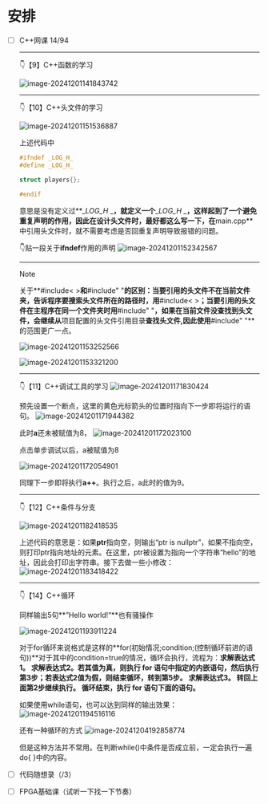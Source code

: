 # 安排

- [ ] C++网课 14/94

  ---

  👇【9】C++函数的学习

  ![image-20241201141843742](C:\Users\tt\AppData\Roaming\Typora\typora-user-images\image-20241201141843742.png)

  ---

  👇【10】C++头文件的学习

  ![image-20241201151536887](C:\Users\tt\AppData\Roaming\Typora\typora-user-images\image-20241201151536887.png)

  上述代码中

  ```c++
  #ifndef _LOG_H_
  #define _LOG_H_
  
  struct players{};
  
  #endif
  ```

  意思是没有定义过**__LOG_H_ _**，就定义一个**__LOG_H_ _**，这样起到了一个避免重复声明的作用，因此在设计头文件时，最好都这么写一下，在**main.cpp**中引用头文件时，就不需要考虑是否回重复声明导致报错的问题。

  👇贴一段关于**ifndef**作用的声明
  ![image-20241201152342567](C:\Users\tt\AppData\Roaming\Typora\typora-user-images\image-20241201152342567.png)

  ---

  > [!NOTE]
  >
  > 关于**#include< >**和**#include" "**的区别：当要引用的头文件不在当前文件夹，告诉程序要搜索头文件所在的路径时，用**#include< >**；当要引用的头文件在主程序在同一个文件夹时用**#include" "**，如果在当前文件没查找到头文件，会继续从**项目配置的头文件引用目录**查找头文件,因此使用**#include" "**的范围更广一点。
  >
  > ![image-20241201153252566](C:\Users\tt\AppData\Roaming\Typora\typora-user-images\image-20241201153252566.png)
  >
  > ![image-20241201153321200](C:\Users\tt\AppData\Roaming\Typora\typora-user-images\image-20241201153321200.png)

  ---

  👇【11】C++调试工具的学习
  ![image-20241201171830424](C:\Users\tt\AppData\Roaming\Typora\typora-user-images\image-20241201171830424.png)

  预先设置一个断点，这里的黄色光标箭头的位置时指向下一步即将运行的语句。
  ![image-20241201171944382](C:\Users\tt\AppData\Roaming\Typora\typora-user-images\image-20241201171944382.png)

  此时**a**还未被赋值为8，
  ![image-20241201172023100](C:\Users\tt\AppData\Roaming\Typora\typora-user-images\image-20241201172023100.png)

  点击单步调试以后，a被赋值为8

  ![image-20241201172054901](C:\Users\tt\AppData\Roaming\Typora\typora-user-images\image-20241201172054901.png)

  同理下一步即将执行**a++**。执行之后，a此时的值为9。

  ---

  👇【12】C++条件与分支

  ![image-20241201182418535](C:\Users\tt\AppData\Roaming\Typora\typora-user-images\image-20241201182418535.png)

  上述代码的意思是：如果**ptr**指向空，则输出“ptr is nullptr”，如果不指向空，则打印ptr指向地址的元素。在这里，ptr被设置为指向一个字符串“hello”的地址，因此会打印出字符串。接下去做一些小修改：
  ![image-20241201183418422](C:\Users\tt\AppData\Roaming\Typora\typora-user-images\image-20241201183418422.png)

  ---

  👇【14】C++循环

  同样输出5句**”Hello world!“**也有骚操作

  ![image-20241201193911224](C:\Users\tt\AppData\Roaming\Typora\typora-user-images\image-20241201193911224.png)

  对于for循环来说格式是这样的**for(初始情况;condition;(控制循环前进的语句))**对于其中的condition=true的情况，循环会执行，流程为：**求解表达式1。
  求解表达式2。若其值为真，则执行 for 语句中指定的内嵌语句，然后执行第3步；若表达式2值为假，则结束循环，转到第5步。
  求解表达式3。
  转回上面第2步继续执行。
  循环结束，执行 for 语句下面的语句。**

  如果使用while语句，也可以达到同样的输出效果：
  ![image-20241201194516116](C:\Users\tt\AppData\Roaming\Typora\typora-user-images\image-20241201194516116.png)

  还有一种循环的方式
  ![image-20241204192858774](C:\Users\tt\AppData\Roaming\Typora\typora-user-images\image-20241204192858774.png)

  但是这种方法并不常用。在判断while()中条件是否成立前，一定会执行一遍do{ }中的内容。

- [ ] 代码随想录（/3）

- [ ] FPGA基础课（试听一下找一下节奏）

  